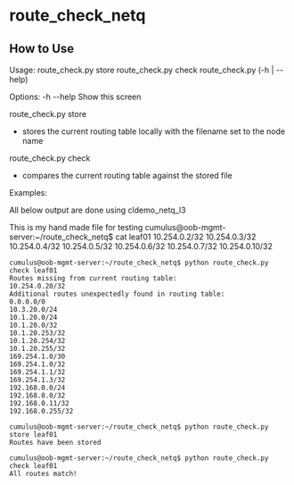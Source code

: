 # route_check_netq

## How to Use

Usage:
  route_check.py store <node>
  route_check.py check <node>
  route_check.py (-h | --help)

Options:
  -h --help   Show this screen


route_check.py store <node>
- stores the current routing table locally with the filename set to the node name

route_check.py check <node>
- compares the current routing table against the stored file

Examples:

All below output are done using cldemo_netq_l3

This is my hand made file for testing
    cumulus@oob-mgmt-server:~/route_check_netq$ cat leaf01
    10.254.0.2/32
    10.254.0.3/32
    10.254.0.4/32
    10.254.0.5/32
    10.254.0.6/32
    10.254.0.7/32
    10.254.0.10/32

    cumulus@oob-mgmt-server:~/route_check_netq$ python route_check.py check leaf01
    Routes missing from current routing table:
    10.254.0.20/32
    Additional routes unexpectedly found in routing table:
    0.0.0.0/0
    10.3.20.0/24
    10.1.20.0/24
    10.1.20.0/32
    10.1.20.253/32
    10.1.20.254/32
    10.1.20.255/32
    169.254.1.0/30
    169.254.1.0/32
    169.254.1.1/32
    169.254.1.3/32
    192.168.0.0/24
    192.168.0.0/32
    192.168.0.11/32
    192.168.0.255/32

    cumulus@oob-mgmt-server:~/route_check_netq$ python route_check.py store leaf01
    Routes have been stored

    cumulus@oob-mgmt-server:~/route_check_netq$ python route_check.py check leaf01
    All routes match!